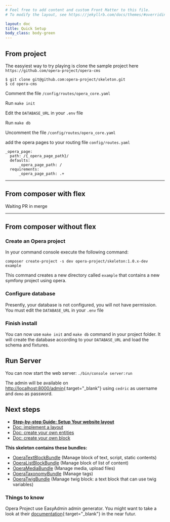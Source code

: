 ```yaml
---
# Feel free to add content and custom Front Matter to this file.
# To modify the layout, see https://jekyllrb.com/docs/themes/#overriding-theme-defaults

layout: doc
title: Quick Setup
body_class: body-green
---
```


## From project

The easyiest way to try playing is clone the sample project here `https://github.com/opera-project/opera-cms`

```
$ git clone git@github.com:opera-project/skeleton.git
$ cd opera-cms
```

Comment the file `/config/routes/opera_core.yaml`

Run `make init`

Edit the `DATABASE_URL` in your `.env` file

Run `make db`

Uncomment the file `/config/routes/opera_core.yaml`

add the opera pages to your routing file `config/routes.yaml`
```
_opera_page:
  path: /{_opera_page_path}/
  defaults:
      _opera_page_path: /
  requirements:
      _opera_page_path: .+
```

---
## From composer with flex

Waiting PR in merge

---
## From composer without flex


### Create an Opera project

In your command console execute the following command:

```
composer create-project -s dev opera-project/skeleton:1.0.x-dev example
```

This command creates a new directory called `example` that contains a new symfony project using opera.

### Configure database

Presently, your database is not configured, you will not have permission.
You must edit the `DATABASE_URL` in your `.env` file

### Finish install

You can now use `make init` and `make db` command in your project folder. It will create the database according to your `DATABASE_URL` and load the schema and fixtures.

## Run Server

You can now start the web server:
`./bin/console server:run`

The admin will be available on [http://localhost:8000/admin](http://localhost:8000/admin){:target="_blank"} using `cedric` as username and `demo` as password.

## Next steps

- <b>[Step-by-step Guide: Setup Your website layout](/guide_layout)</b>
- [Doc: implement a layout](/layouts)
- [Doc: create your own entities](/entities)
- [Doc: create your own block](/blocks)

**This skeleton contains these bundles:**

- [OperaTextBlockBundle](/OperaTextBlockBundle) (Manage block of text, script, static contents)
- [OperaListBlockBundle](OperaListBlockBundle) (Manage block of list of content)
- [OperaMediaBundle](OperaMediaBundle) (Manage media, upload files)
- [OperaTaxonomyBundle](OperaTaxonomyBundle) (Manage tags)
- [OperaTwigBundle](OperaTwigBundle) (Manage twig block: a text block that can use twig variables)

### Things to know

Opera Project use EasyAdmin admin generator. You might want to take a look at their [documentation](https://symfony.com/doc/current/bundles/EasyAdminBundle/index.html){:target="_blank"} in the near futur.
